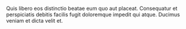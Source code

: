 Quis libero eos distinctio beatae eum quo aut placeat.
Consequatur et perspiciatis debitis facilis fugit doloremque impedit qui atque.
Ducimus veniam et dicta velit et.